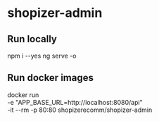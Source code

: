 # shopizer-admin

## Run locally

npm i --yes
ng serve -o

## Run docker images

docker run \
-e "APP_BASE_URL=http://localhost:8080/api" \
-it --rm -p 80:80 shopizerecomm/shopizer-admin
